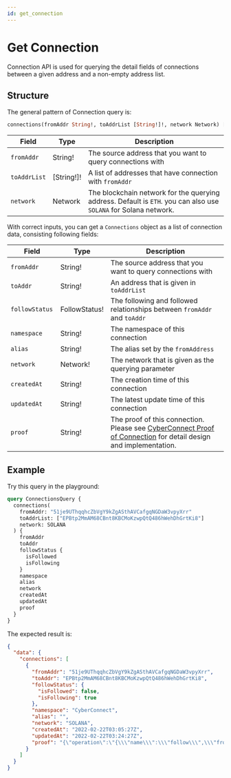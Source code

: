 ```yaml
---
id: get_connection
---
```


# Get Connection

Connection API is used for querying the detail fields of connections between a given address and a non-empty address list.

## Structure

The general pattern of Connection query is:

```graphql
connections(fromAddr String!, toAddrList [String!]!, network Network) [Connection!]!
```

| Field        | Type       | Description                                                                                                      |
| ------------ | ---------- | ---------------------------------------------------------------------------------------------------------------- |
| `fromAddr`   | String!    | The source address that you want to query connections with                                                       |
| `toAddrList` | [String!]! | A list of addresses that have connection with `fromAddr`                                                         |
| `network`    | Network    | The blockchain network for the querying address. Default is `ETH`. you can also use `SOLANA` for Solana network. |

With correct inputs, you can get a `Connections` object as a list of connection data, consisting following fields:

| Field           | Type          | Description                                                                                                                |
| --------------- | ------------- | -------------------------------------------------------------------------------------------------------------------------- |
| `fromAddr `     | String!       | The source address that you want to query connections with                                                                 |
| `toAddr`        | String!       | An address that is given in `toAddrList`                                                                                   |
| `followStatus ` | FollowStatus! | The following and followed relationships between `fromAddr` and `toAddr`                                                   |
| `namespace`     | String!       | The namespace of this connection                                                                                           |
| `alias`         | String!       | The alias set by the `fromAddress`                                                                                         |
| `network`       | Network!      | The network that is given as the querying parameter                                                                        |
| `createdAt`     | String!       | The creation time of this connection                                                                                       |
| `updatedAt`     | String!       | The latest update time of this connection                                                                                  |
| `proof`         | String!       | The proof of this connection. Please see [CyberConnect Proof of Connection](./proof) for detail design and implementation. |

## Example

Try this query in the playground:

```graphql
query ConnectionsQuery {
  connections(
    fromAddr: "51je9UThqqhcZbVgY9kZgASthAVCafgqNGDaW3vpyXrr"
    toAddrList: ["EPBtp2MmAM68CBnt8KBCMoKzwpQtQ486hWehDhGrtKi8"]
    network: SOLANA
  ) {
    fromAddr
    toAddr
    followStatus {
      isFollowed
      isFollowing
    }
    namespace
    alias
    network
    createdAt
    updatedAt
    proof
  }
}
```

The expected result is:

```json
{
  "data": {
    "connections": [
      {
        "fromAddr": "51je9UThqqhcZbVgY9kZgASthAVCafgqNGDaW3vpyXrr",
        "toAddr": "EPBtp2MmAM68CBnt8KBCMoKzwpQtQ486hWehDhGrtKi8",
        "followStatus": {
          "isFollowed": false,
          "isFollowing": true
        },
        "namespace": "CyberConnect",
        "alias": "",
        "network": "SOLANA",
        "createdAt": "2022-02-22T03:05:27Z",
        "updatedAt": "2022-02-22T03:24:27Z",
        "proof": "{\"operation\":\"{\\\"name\\\":\\\"follow\\\",\\\"from\\\":\\\"51je9UThqqhcZbVgY9kZgASthAVCafgqNGDaW3vpyXrr\\\",\\\"to\\\":\\\"EPBtp2MmAM68CBnt8KBCMoKzwpQtQ486hWehDhGrtKi8\\\",\\\"namespace\\\":\\\"CyberConnect\\\",\\\"network\\\":\\\"SOLANA\\\",\\\"alias\\\":\\\"\\\",\\\"timestamp\\\":1645500266794}\",\"digest\":\"0xf8dd7b357e8b738a3ad91080ccea4b07003a2c967b631ba950c2a3e00ff64cf2\",\"signature\":\"0x103fb899c224244740cf1eaa16ce401b218ae85fc0507ca07d29f91b57cf9708a5d6cdede97dc326663fe4f432f52c1ddaef9fb21b8d06f93e6893548aae825c\",\"signingKey\":{\"publicKey\":\"MFkwEwYHKoZIzj0CAQYIKoZIzj0DAQcDQgAEngy/L6H1b5u9DVIRIFu2z6Tn+qgkn60NyaAJVbBnTDEQ/PjdvilGWCKUSHgPHIIqpxX9BfQHi+3e+xHKTlrFsQ==\",\"format\":\"SubjectPublicKeyInfo\",\"algorithm\":\"ES256\"},\"signingKeyAuth\":{\"authorship\":\"51je9UThqqhcZbVgY9kZgASthAVCafgqNGDaW3vpyXrr\",\"signingKeySignature\":\"4kMtz6iCjockVhwQwGLzdGxKEESPF3EZXGFkfs2KrFs6a9YYDpRTkxAWcBWFpHjH1DFDLYkaD84TZsv4THmzCL81\",\"signingKeyMessage\":\"I authorize CyberConnect from this device using signing key:\\nMFkwEwYHKoZIzj0CAQYIKoZIzj0DAQcDQgAEngy/L6H1b5u9DVIRIFu2z6Tn+qgkn60NyaAJVbBnTDEQ/PjdvilGWCKUSHgPHIIqpxX9BfQHi+3e+xHKTlrFsQ==\"}}"
      }
    ]
  }
}
```
